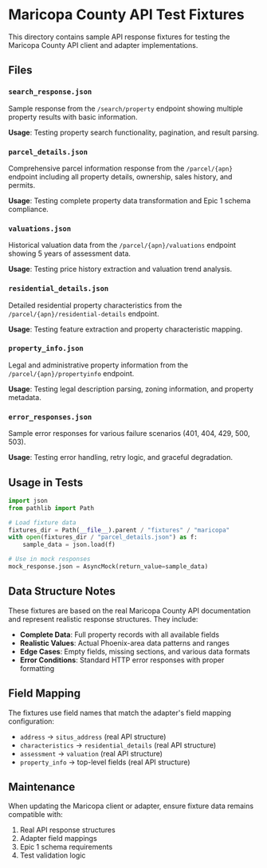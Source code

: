 # Maricopa County API Test Fixtures

This directory contains sample API response fixtures for testing the Maricopa County API client and adapter implementations.

## Files

### `search_response.json`
Sample response from the `/search/property` endpoint showing multiple property results with basic information.

**Usage**: Testing property search functionality, pagination, and result parsing.

### `parcel_details.json` 
Comprehensive parcel information response from the `/parcel/{apn}` endpoint including all property details, ownership, sales history, and permits.

**Usage**: Testing complete property data transformation and Epic 1 schema compliance.

### `valuations.json`
Historical valuation data from the `/parcel/{apn}/valuations` endpoint showing 5 years of assessment data.

**Usage**: Testing price history extraction and valuation trend analysis.

### `residential_details.json`
Detailed residential property characteristics from the `/parcel/{apn}/residential-details` endpoint.

**Usage**: Testing feature extraction and property characteristic mapping.

### `property_info.json`
Legal and administrative property information from the `/parcel/{apn}/propertyinfo` endpoint.

**Usage**: Testing legal description parsing, zoning information, and property metadata.

### `error_responses.json`
Sample error responses for various failure scenarios (401, 404, 429, 500, 503).

**Usage**: Testing error handling, retry logic, and graceful degradation.

## Usage in Tests

```python
import json
from pathlib import Path

# Load fixture data
fixtures_dir = Path(__file__).parent / "fixtures" / "maricopa"
with open(fixtures_dir / "parcel_details.json") as f:
    sample_data = json.load(f)

# Use in mock responses
mock_response.json = AsyncMock(return_value=sample_data)
```

## Data Structure Notes

These fixtures are based on the real Maricopa County API documentation and represent realistic response structures. They include:

- **Complete Data**: Full property records with all available fields
- **Realistic Values**: Actual Phoenix-area data patterns and ranges
- **Edge Cases**: Empty fields, missing sections, and various data formats
- **Error Conditions**: Standard HTTP error responses with proper formatting

## Field Mapping

The fixtures use field names that match the adapter's field mapping configuration:

- `address` → `situs_address` (real API structure)
- `characteristics` → `residential_details` (real API structure)  
- `assessment` → `valuation` (real API structure)
- `property_info` → top-level fields (real API structure)

## Maintenance

When updating the Maricopa client or adapter, ensure fixture data remains compatible with:

1. Real API response structures
2. Adapter field mappings
3. Epic 1 schema requirements
4. Test validation logic